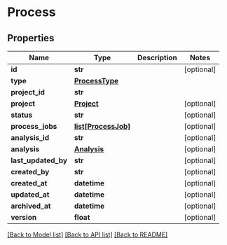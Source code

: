 # Process

## Properties
Name | Type | Description | Notes
------------ | ------------- | ------------- | -------------
**id** | **str** |  | [optional] 
**type** | [**ProcessType**](ProcessType.md) |  | 
**project_id** | **str** |  | 
**project** | [**Project**](Project.md) |  | [optional] 
**status** | **str** |  | [optional] 
**process_jobs** | [**list[ProcessJob]**](ProcessJob.md) |  | [optional] 
**analysis_id** | **str** |  | [optional] 
**analysis** | [**Analysis**](Analysis.md) |  | [optional] 
**last_updated_by** | **str** |  | [optional] 
**created_by** | **str** |  | [optional] 
**created_at** | **datetime** |  | [optional] 
**updated_at** | **datetime** |  | [optional] 
**archived_at** | **datetime** |  | [optional] 
**version** | **float** |  | [optional] 

[[Back to Model list]](../README.md#documentation-for-models) [[Back to API list]](../README.md#documentation-for-api-endpoints) [[Back to README]](../README.md)

